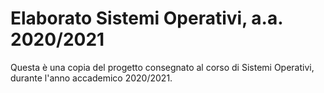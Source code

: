 # Elaborato Sistemi Operativi, a.a. 2020/2021

Questa è una copia del progetto consegnato al corso di Sistemi Operativi, durante l'anno accademico 2020/2021.
